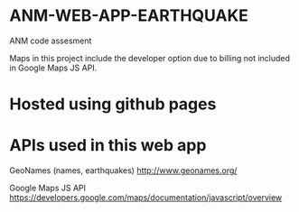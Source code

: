 # ANM-WEB-APP-EARTHQUAKE
 ANM code assesment

 Maps in this project include the developer option due to billing not included in Google Maps JS API.

# Hosted using github pages

# APIs used in this web app
GeoNames (names, earthquakes)
http://www.geonames.org/

Google Maps JS API
https://developers.google.com/maps/documentation/javascript/overview

